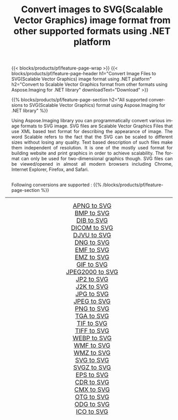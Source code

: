 ﻿---
title: Convert images to SVG(Scalable Vector Graphics) image format from other supported formats using .NET platform 
weight: 3920
url: /net/conversion/to/svg 
lang: en
langdirlevel: 2
locales: zh-hans,ja,it,ru,de,es,fr,nl,id,lt,pl,pt,vi,tr,ko,zh-hant,ar,hi,th,sv,cs,uk,he
description: Using Aspose.Imaging for .NET library it is easy to convert to SVG(Scalable Vector Graphics) from other supported image formats
---

{{< blocks/products/pf/feature-page-wrap >}}
{{< blocks/products/pf/feature-page-header h1="Convert Image Files to SVG(Scalable Vector Graphics) image format using .NET platform" h2="Convert to Scalable Vector Graphics format from other formats using Aspose.Imaging for .NET library" downloadText="Download" >}}


{{% blocks/products/pf/feature-page-section  h2="All supported conversions to SVG(Scalable Vector Graphics) format using Aspose.Imaging for .NET library" %}}
<p align=justify>Using Aspose.Imaging library you can programmatically convert various image formats to SVG image. SVG files are Scalable Vector Graphics Files that use XML based text format for describing the appearance of image. The word Scalable refers to the fact that the SVG can be scaled to different sizes without losing any quality. Text based description of such files make them independent of resolution. It is one of the mostly used format for building website and print graphics in order to achieve scalability. The format can only be used for two-dimensional graphics though. SVG files can be viewed/opened in almost all modern browsers including Chrome, Internet Explorer, Firefox, and Safari.</p>
<br/>
Following conversions are supported :
{{% /blocks/products/pf/feature-page-section %}}
<div class="container-fluid productfamilypage bg-gray">
    <div class="convertypes bg-gray agp-content section">
        <div class="container">
		<hr style="margin-left:-20px;"/>
		<div class="row other-converters" style="gap: 10px;font-size: 19px;text-align:center;">
		    <div class='col-md-2 other-converter remove-lp remove-rp'><a href="/imaging/net/conversion/apng-to-svg" style="padding:15px;">APNG to SVG</a></div>
<div class='col-md-2 other-converter remove-lp remove-rp'><a href="/imaging/net/conversion/bmp-to-svg" style="padding:15px;">BMP to SVG</a></div>
<div class='col-md-2 other-converter remove-lp remove-rp'><a href="/imaging/net/conversion/dib-to-svg" style="padding:15px;">DIB to SVG</a></div>
<div class='col-md-2 other-converter remove-lp remove-rp'><a href="/imaging/net/conversion/dicom-to-svg" style="padding:15px;">DICOM to SVG</a></div>
<div class='col-md-2 other-converter remove-lp remove-rp'><a href="/imaging/net/conversion/djvu-to-svg" style="padding:15px;">DJVU to SVG</a></div>
<div class='col-md-2 other-converter remove-lp remove-rp'><a href="/imaging/net/conversion/dng-to-svg" style="padding:15px;">DNG to SVG</a></div>
<div class='col-md-2 other-converter remove-lp remove-rp'><a href="/imaging/net/conversion/emf-to-svg" style="padding:15px;">EMF to SVG</a></div>
<div class='col-md-2 other-converter remove-lp remove-rp'><a href="/imaging/net/conversion/emz-to-svg" style="padding:15px;">EMZ to SVG</a></div>
<div class='col-md-2 other-converter remove-lp remove-rp'><a href="/imaging/net/conversion/gif-to-svg" style="padding:15px;">GIF to SVG</a></div>
<div class='col-md-2 other-converter remove-lp remove-rp'><a href="/imaging/net/conversion/jpeg2000-to-svg" style="padding:15px;">JPEG2000 to SVG</a></div>
<div class='col-md-2 other-converter remove-lp remove-rp'><a href="/imaging/net/conversion/jp2-to-svg" style="padding:15px;">JP2 to SVG</a></div>
<div class='col-md-2 other-converter remove-lp remove-rp'><a href="/imaging/net/conversion/j2k-to-svg" style="padding:15px;">J2K to SVG</a></div>
<div class='col-md-2 other-converter remove-lp remove-rp'><a href="/imaging/net/conversion/jpg-to-svg" style="padding:15px;">JPG to SVG</a></div>
<div class='col-md-2 other-converter remove-lp remove-rp'><a href="/imaging/net/conversion/jpeg-to-svg" style="padding:15px;">JPEG to SVG</a></div>
<div class='col-md-2 other-converter remove-lp remove-rp'><a href="/imaging/net/conversion/png-to-svg" style="padding:15px;">PNG to SVG</a></div>
<div class='col-md-2 other-converter remove-lp remove-rp'><a href="/imaging/net/conversion/tga-to-svg" style="padding:15px;">TGA to SVG</a></div>
<div class='col-md-2 other-converter remove-lp remove-rp'><a href="/imaging/net/conversion/tif-to-svg" style="padding:15px;">TIF to SVG</a></div>
<div class='col-md-2 other-converter remove-lp remove-rp'><a href="/imaging/net/conversion/tiff-to-svg" style="padding:15px;">TIFF to SVG</a></div>
<div class='col-md-2 other-converter remove-lp remove-rp'><a href="/imaging/net/conversion/webp-to-svg" style="padding:15px;">WEBP to SVG</a></div>
<div class='col-md-2 other-converter remove-lp remove-rp'><a href="/imaging/net/conversion/wmf-to-svg" style="padding:15px;">WMF to SVG</a></div>
<div class='col-md-2 other-converter remove-lp remove-rp'><a href="/imaging/net/conversion/wmz-to-svg" style="padding:15px;">WMZ to SVG</a></div>
<div class='col-md-2 other-converter remove-lp remove-rp'><a href="/imaging/net/conversion/svg-to-svg" style="padding:15px;">SVG to SVG</a></div>
<div class='col-md-2 other-converter remove-lp remove-rp'><a href="/imaging/net/conversion/svgz-to-svg" style="padding:15px;">SVGZ to SVG</a></div>
<div class='col-md-2 other-converter remove-lp remove-rp'><a href="/imaging/net/conversion/eps-to-svg" style="padding:15px;">EPS to SVG</a></div>
<div class='col-md-2 other-converter remove-lp remove-rp'><a href="/imaging/net/conversion/cdr-to-svg" style="padding:15px;">CDR to SVG</a></div>
<div class='col-md-2 other-converter remove-lp remove-rp'><a href="/imaging/net/conversion/cmx-to-svg" style="padding:15px;">CMX to SVG</a></div>
<div class='col-md-2 other-converter remove-lp remove-rp'><a href="/imaging/net/conversion/otg-to-svg" style="padding:15px;">OTG to SVG</a></div>
<div class='col-md-2 other-converter remove-lp remove-rp'><a href="/imaging/net/conversion/odg-to-svg" style="padding:15px;">ODG to SVG</a></div>
<div class='col-md-2 other-converter remove-lp remove-rp'><a href="/imaging/net/conversion/ico-to-svg" style="padding:15px;">ICO to SVG</a></div>
                </div>
        </div>
    </div>
</div>
<br/>

